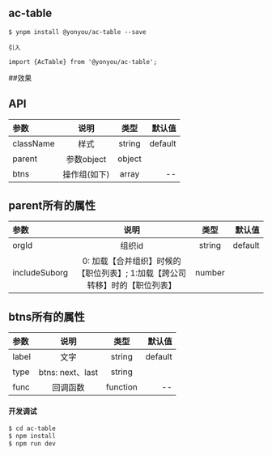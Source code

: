 ## ac-table

```
$ ynpm install @yonyou/ac-table --save

引入

import {AcTable} from '@yonyou/ac-table';

```

##效果
 
 

## API

|参数|说明|类型|默认值|
|:--|:---:|:--:|---:|
|className|样式|string|default|
|parent|参数object|object|
|btns|操作组(如下)| array| --|

## parent所有的属性
 |参数|说明|类型|默认值|
 |:--|:---:|:--:|---:|
 |orgId|组织id|string|default|
 |includeSuborg|0: 加载【合并组织】时候的【职位列表】; 1:加载【跨公司转移】时的【职位列表】|number|

## btns所有的属性
 |参数|说明|类型|默认值|
 |:--|:---:|:--:|---:|
 |label|文字|string|default|
 |type|btns: next、last|string|
 |func|回调函数| function| --|

#### 开发调试

```sh
$ cd ac-table
$ npm install
$ npm run dev
```

